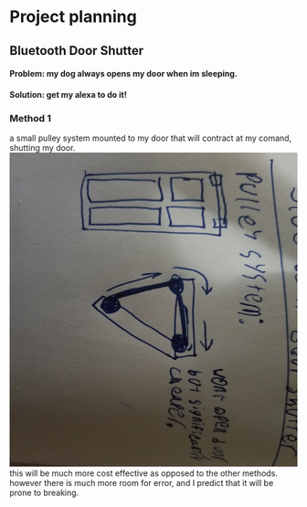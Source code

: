 # Project planning
## Bluetooth Door Shutter

#### Problem: my dog always opens my door when im sleeping.

#### Solution: get my alexa to do it!

### Method 1
a small pulley system mounted to my door that will contract at my comand, shutting my door.
[<img src="/20210124_184741.jpg" alt="20210124_184741.jpg" width="550" height="550">](20210124_184741.jpg)
this will be much more cost effective as opposed to the other methods.  however there is much more room for error, and I predict that it will be prone to breaking.
